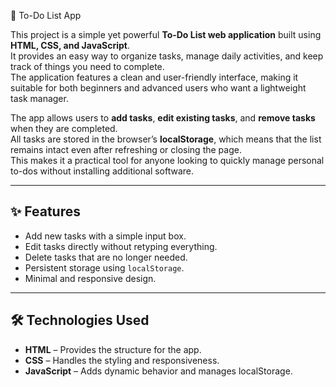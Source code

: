 📝 To-Do List App  

This project is a simple yet powerful **To-Do List web application** built using **HTML, CSS, and JavaScript**.  
It provides an easy way to organize tasks, manage daily activities, and keep track of things you need to complete.  
The application features a clean and user-friendly interface, making it suitable for both beginners and advanced users who want a lightweight task manager.  

The app allows users to **add tasks**, **edit existing tasks**, and **remove tasks** when they are completed.  
All tasks are stored in the browser’s **localStorage**, which means that the list remains intact even after refreshing or closing the page.  
This makes it a practical tool for anyone looking to quickly manage personal to-dos without installing additional software.  

---

## ✨ Features
- Add new tasks with a simple input box.  
- Edit tasks directly without retyping everything.  
- Delete tasks that are no longer needed.  
- Persistent storage using `localStorage`.  
- Minimal and responsive design.  

---

## 🛠️ Technologies Used
- **HTML** – Provides the structure for the app.  
- **CSS** – Handles the styling and responsiveness.  
- **JavaScript** – Adds dynamic behavior and manages localStorage.  
